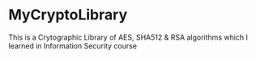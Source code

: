 # MyCryptoLibrary
This is a Crytographic Library of AES, SHA512 &amp; RSA algorithms which I learned in Information Security course
